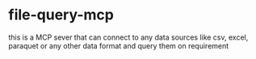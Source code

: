 # file-query-mcp
this is a MCP sever that can connect to any data sources like csv, excel, paraquet or any other data format and query them on requirement
